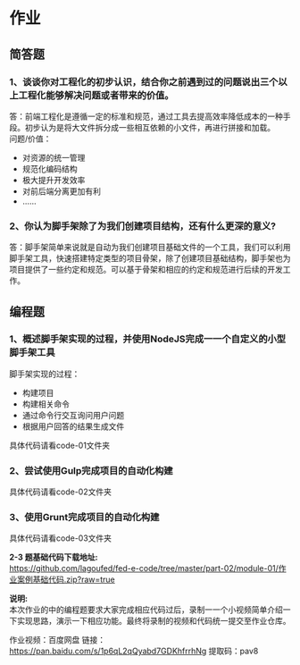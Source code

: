 
# 作业

## 简答题

### 1、谈谈你对工程化的初步认识，结合你之前遇到过的问题说出三个以上工程化能够解决问题或者带来的价值。
答：前端工程化是遵循一定的标准和规范，通过工具去提高效率降低成本的一种手段。初步认为是将大文件拆分成一些相互依赖的小文件，再进行拼接和加载。<br />问题/价值：

- 对资源的统一管理
- 规范化编码结构
- 极大提升开发效率
- 对前后端分离更加有利
- ……



### 2、你认为脚手架除了为我们创建项目结构，还有什么更深的意义?
答：脚手架简单来说就是自动为我们创建项目基础文件的一个工具，我们可以利用脚手架工具，快速搭建特定类型的项目骨架，除了创建项目基础结构，脚手架也为项目提供了一些约定和规范。可以基于骨架和相应的约定和规范进行后续的开发工作。

## 编程题

### 1、概述脚手架实现的过程，并使用NodeJS完成一一个自定义的小型脚手架工具
脚手架实现的过程：

- 构建项目
- 构建相关命令
- 通过命令行交互询问用户问题
- 根据用户回答的结果生成文件

具体代码请看code-01文件夹

### 2、尝试使用Gulp完成项目的自动化构建
具体代码请看code-02文件夹<br />

### 3、使用Grunt完成项目的自动化构建
具体代码请看code-03文件夹<br />

**2-3 题基础代码下载地址:**<br />
https://github.com/lagoufed/fed-e-code/tree/master/part-02/module-01/作业案例基础代码.zip?raw=true

**说明:**<br />本次作业的中的编程题要求大家完成相应代码过后，录制一一个小视频简单介绍一下实现思路，演示一下相应功能。最终将录制的视频和代码统一提交至作业仓库。

作业视频：百度网盘
链接：https://pan.baidu.com/s/1p6qL2qQyabd7GDKhfrrhNg
提取码：pav8
